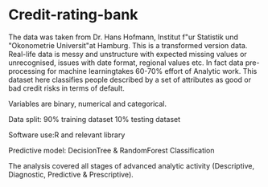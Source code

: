 # Credit-rating-bank
The data was taken from Dr. Hans Hofmann, Institut f"ur Statistik und "Okonometrie 
Universit"at Hamburg. This is a transformed version data. Real-life data is messy and unstructure with expected missing values or unrecognised, issues with date format, regional values etc. In fact data pre-processing for machine learningtakes 60-70% effort of Analytic work.
This dataset here classifies people described by a set of attributes as good or bad credit risks in terms of default.

Variables are binary, numerical and categorical. 

Data split: 90% training dataset 10% testing dataset 

Software use:R and relevant library

Predictive model: DecisionTree & RandomForest Classification

The analysis covered all stages of advanced analytic activity (Descriptive, Diagnostic, Predictive & Prescriptive).
